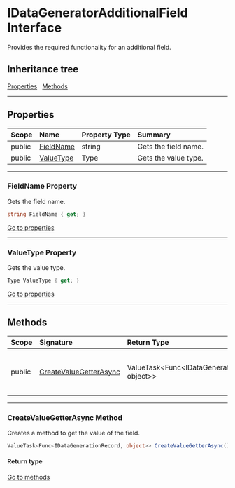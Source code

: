 ﻿


# IDataGeneratorAdditionalField Interface



Provides the required functionality for an additional field.






## Inheritance tree

[Properties](#Properties)&nbsp;&nbsp;
[Methods](#Methods)&nbsp;&nbsp;


---
## Properties
|Scope|Name|Property Type|Summary|
|:--|:--|:--|:--|
| public | [FieldName](#fieldname-property) | string | Gets the field name. |
| public | [ValueType](#valuetype-property) | Type | Gets the value type. |
---
### FieldName Property

Gets the field name.
```c#
string FieldName { get; }
```

[Go to properties](#Properties)

---
### ValueType Property

Gets the value type.
```c#
Type ValueType { get; }
```

[Go to properties](#Properties)




---
## Methods
|Scope|Signature|Return Type|Summary|
|:--|:--|:--|:--|
| public | [CreateValueGetterAsync](#createvaluegetterasync-method) | ValueTask&lt;Func&lt;IDataGenerationRecord, object&gt;&gt; | Creates a method to get the value of the field. |
---
### CreateValueGetterAsync Method

Creates a method to get the value of the field.
```c#
ValueTask<Func<IDataGenerationRecord, object>> CreateValueGetterAsync()
```
#### Return type


[Go to methods](#Methods)



